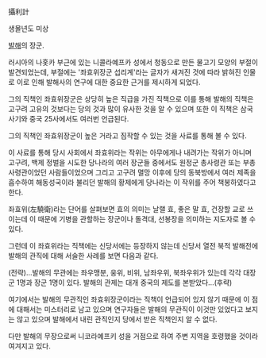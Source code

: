 攝利計

생몰년도 미상

[발해](%EB%B0%9C%ED%95%B4.md)의 장군.

러시아의 나홋카 부근에 있는 니콜라예프카 성에서 청동으로 만든 물고기 모양의 부절이 발견되었는데, 부절에는 '좌효위장군 섭리계'라는 글자가
새겨진 것에 따라 밝혀진 인물로 이로 인해 발해사의 연구에 대한 중요한 근거를 제시하게 되었다.

그의 직책인 좌효위장군은 상당히 높은 직급을 가진 직책으로 이를 통해 발해의 직책은 고구려 고유의 것보다는 당의 것과 많이 유사한 것을 알
수 있으며 또한 이 직책은 삼국사기와 중국 25사에서도 여러번 언급된다.

그의 직책인 좌효위장군이 높은 거라고 짐작할 수 있는 것을 사료를 통해 볼 수 있다.

이 사료를 통해 당시 사회에서 좌효위라는 작위는 아무에게나 내려가는 작위가 아니며 고구려, 백제 정벌을 시도한 당나라의 여러 장군들 중에서도
원정군 총사령관 또는 부총사령관이었던 사람들이었으며 그리고 고구려 멸망 이후에 당의 동북방에서 여러 제족을 흡수하여 해동성국이라 불리던
발해의 황제에게 당나라는 이 작위를 주어 책봉하였다고 한다.

좌효위(左驍衛)라는 단어를 살펴보면 효의 의미는 날랠 효, 좋은 말 효, 건장할 교로 쓰이는데 이 때문에 기병을 관할하는 장군이나 돌격대,
선봉장을 의미하는 지도자로 볼 수 있다.

그런데 이 좌효위라는 직책에는 신당서에는 등장하지 않는데 신당서 열전 북적 발해전에 발해의 관직에 대해 서술한 사례를 보면 다음과 같다.

(전략)…발해의 무관에는 좌우맹분, 웅위, 비위, 남좌우위, 북좌우위가 있는데 각각 대장군 1명과 장군 1명이 있다. 발해의 관제는 대개
중국의 제도를 본받았다…(후략)

여기에서는 발해의 무관직인 좌효위장군이라는 직책이 언급되어 있지 않기 때문에 이 점에 대해서는 미스터리로 남고 있으며 연구자들은 발해의
무관직이 이것만 있었다고 보지는 않고 있으며 발해에서 내린 관직인지 당에서 받은 직책인지 알 수 없다.

다만 발해의 무장으로써 니코라예프키 성을 거점으로 하여 주변 지역을 호령했을 것이라 여겨지고 있다.


